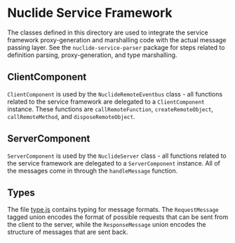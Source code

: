 # Nuclide Service Framework

The classes defined in this directory are used to integrate the service framework proxy-generation and marshalling code with the actual message passing layer. See the `nuclide-service-parser` package for steps related to definition parsing, proxy-generation, and type marshalling.

## ClientComponent
`ClientComponent` is used by the `NuclideRemoteEventbus` class - all functions related to the service framework are delegated to a `ClientComponent` instance. These functions are `callRemoteFunction`, `createRemoteObject`, `callRemoteMethod`, and `disposeRemoteObject`.

## ServerComponent
`ServerComponent` is used by the `NuclideServer` class - all functions related to the service framework are delegated to a `ServerComponent` instance. All of the messages come in through the `handleMessage` function.

## Types
The file [type.js](./types.js) contains typing for message formats. The `RequestMessage` tagged union encodes the format of possible requests that can be sent from the client to the server, while the `ResponseMessage` union encodes the structure of messages that are sent back.
